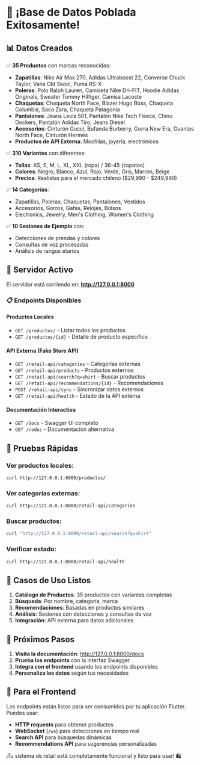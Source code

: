 # 🎉 ¡Base de Datos Poblada Exitosamente!

## 📊 **Datos Creados**

✅ **35 Productos** con marcas reconocidas:
- **Zapatillas**: Nike Air Max 270, Adidas Ultraboost 22, Converse Chuck Taylor, Vans Old Skool, Puma RS-X
- **Poleras**: Polo Ralph Lauren, Camiseta Nike Dri-FIT, Hoodie Adidas Originals, Sweater Tommy Hilfiger, Camisa Lacoste
- **Chaquetas**: Chaqueta North Face, Blazer Hugo Boss, Chaqueta Columbia, Saco Zara, Chaqueta Patagonia
- **Pantalones**: Jeans Levis 501, Pantalón Nike Tech Fleece, Chino Dockers, Pantalón Adidas Tiro, Jeans Diesel
- **Accesorios**: Cinturón Gucci, Bufanda Burberry, Gorra New Era, Guantes North Face, Cinturón Hermès
- **Productos de API Externa**: Mochilas, joyería, electrónicos

✅ **310 Variantes** con diferentes:
- **Tallas**: XS, S, M, L, XL, XXL (ropa) / 36-45 (zapatos)
- **Colores**: Negro, Blanco, Azul, Rojo, Verde, Gris, Marrón, Beige
- **Precios**: Realistas para el mercado chileno ($29,990 - $249,990)

✅ **14 Categorías**:
- Zapatillas, Poleras, Chaquetas, Pantalones, Vestidos
- Accesorios, Gorros, Gafas, Relojes, Bolsos
- Electronics, Jewelry, Men's Clothing, Women's Clothing

✅ **10 Sesiones de Ejemplo** con:
- Detecciones de prendas y colores
- Consultas de voz procesadas
- Análisis de rangos etarios

## 🚀 **Servidor Activo**

El servidor está corriendo en: **http://127.0.0.1:8000**

### 📋 **Endpoints Disponibles**

#### **Productos Locales**
- `GET /productos/` - Listar todos los productos
- `GET /productos/{id}` - Detalle de producto específico

#### **API Externa (Fake Store API)**
- `GET /retail-api/categories` - Categorías externas
- `GET /retail-api/products` - Productos externos
- `GET /retail-api/search?q=shirt` - Buscar productos
- `GET /retail-api/recommendations/{id}` - Recomendaciones
- `POST /retail-api/sync` - Sincronizar datos externos
- `GET /retail-api/health` - Estado de la API externa

#### **Documentación Interactiva**
- `GET /docs` - Swagger UI completo
- `GET /redoc` - Documentación alternativa

## 🧪 **Pruebas Rápidas**

### Ver productos locales:
```bash
curl http://127.0.0.1:8000/productos/
```

### Ver categorías externas:
```bash
curl http://127.0.0.1:8000/retail-api/categories
```

### Buscar productos:
```bash
curl "http://127.0.0.1:8000/retail-api/search?q=shirt"
```

### Verificar estado:
```bash
curl http://127.0.0.1:8000/retail-api/health
```

## 🎯 **Casos de Uso Listos**

1. **Catálogo de Productos**: 35 productos con variantes completas
2. **Búsqueda**: Por nombre, categoría, marca
3. **Recomendaciones**: Basadas en productos similares
4. **Análisis**: Sesiones con detecciones y consultas de voz
5. **Integración**: API externa para datos adicionales

## 🔧 **Próximos Pasos**

1. **Visita la documentación**: http://127.0.0.1:8000/docs
2. **Prueba los endpoints** con la interfaz Swagger
3. **Integra con el frontend** usando los endpoints disponibles
4. **Personaliza los datos** según tus necesidades

## 📱 **Para el Frontend**

Los endpoints están listos para ser consumidos por tu aplicación Flutter. Puedes usar:

- **HTTP requests** para obtener productos
- **WebSocket** (`/ws`) para detecciones en tiempo real
- **Search API** para búsquedas dinámicas
- **Recommendations API** para sugerencias personalizadas

¡Tu sistema de retail está completamente funcional y listo para usar! 🛍️






